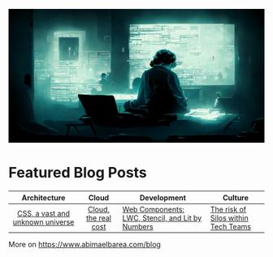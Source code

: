 ![Header](header.jpg)

# Featured Blog Posts

|                                Architecture                               	|                                      Cloud                                      	| Development                                                                                                                                        	| Culture                                                                             	|
|:-------------------------------------------------------------------------:	|:-------------------------------------------------------------------------------:	|----------------------------------------------------------------------------------------------------------------------------------------------------	|-------------------------------------------------------------------------------------	|
| [CSS, a vast and unknown universe](https://www.abimaelbarea.com/blog/css) 	| [Cloud, the real cost](https://www.abimaelbarea.com/blog/cloud-cost) 	| [Web Components: LWC, Stencil, and Lit by Numbers](https://medium.com/front-end-weekly/web-components-lwc-stencil-and-lit-by-numbers-b158efcf82f7) 	| [The risk of Silos within Tech Teams](https://www.abimaelbarea.com/blog/tech-silos) 	|

More on https://www.abimaelbarea.com/blog
